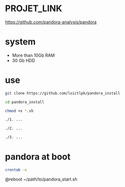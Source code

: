 # PROJET_LINK
https://github.com/pandora-analysis/pandora

# system
- More than 10Gb RAM
- 30 Gb HDD

# use
```bash
git clone https://github.com/loictlpk/pandora_install

cd pandora_install

chmod +x *.sh

./1. ...

./2. ...

./3. ...

```

# pandora at boot
```bash
crontab -e
```

@reboot ~/path/to/pandora_start.sh
